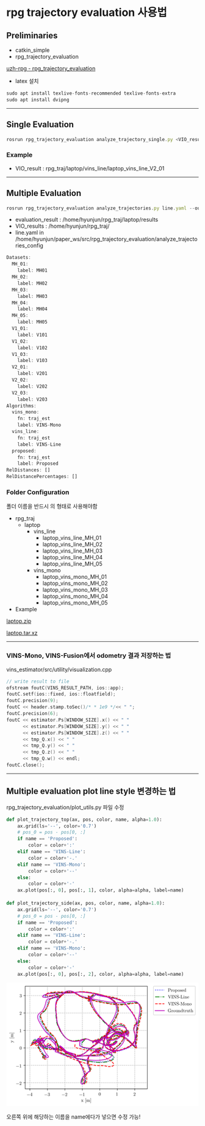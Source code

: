 # rpg trajectory evaluation 사용법

## Preliminaries

- catkin_simple
- rpg_trajectory_evaluation

[uzh-rpg - rpg_trajectory_evaluation](https://github.com/uzh-rpg/rpg_trajectory_evaluation)

- latex 설치

```jsx
sudo apt install texlive-fonts-recommended texlive-fonts-extra
sudo apt install dvipng
```

---

## Single Evaluation

```jsx
rosrun rpg_trajectory_evaluation analyze_trajectory_single.py <VIO_result> --recalculate_errors --png
```

### Example

- VIO_result : rpg_traj/laptop/vins_line/laptop_vins_line_V2_01

---

## Multiple Evaluation

```jsx
rosrun rpg_trajectory_evaluation analyze_trajectories.py line.yaml --output_dir=<evaluation_result> --results_dir=<VIO_results> --platform laptop --odometry_error_per_dataset --plot_trajectories --rmse_table --rmse_boxplot --png
```

- evaluation_result : /home/hyunjun/rpg_traj/laptop/results
- VIO_results : /home/hyunjun/rpg_traj/
- line.yaml in /home/hyunjun/paper_ws/src/rpg_trajectory_evaluation/analyze_trajectories_config

```jsx
Datasets:
  MH_01:
    label: MH01
  MH_02:
    label: MH02
  MH_03:
    label: MH03
  MH_04:
    label: MH04
  MH_05:
    label: MH05
  V1_01:
    label: V101
  V1_02:
    label: V102
  V1_03:
    label: V103
  V2_01:
    label: V201
  V2_02:
    label: V202
  V2_03:
    label: V203
Algorithms:
  vins_mono:
    fn: traj_est
    label: VINS-Mono
  vins_line: 
    fn: traj_est
    label: VINS-Line
  proposed: 
    fn: traj_est
    label: Proposed
RelDistances: []
RelDistancePercentages: []
```

### Folder Configuration

폴더 이름을 반드시 <environment>_<algorithm>_<dataset>의 형태로 사용해야함

- rpg_traj
    - laptop
        - vins_line
            - laptop_vins_line_MH_01
            - laptop_vins_line_MH_02
            - laptop_vins_line_MH_03
            - laptop_vins_line_MH_04
            - laptop_vins_line_MH_05
        - vins_mono
            - laptop_vins_mono_MH_01
            - laptop_vins_mono_MH_02
            - laptop_vins_mono_MH_03
            - laptop_vins_mono_MH_04
            - laptop_vins_mono_MH_05
- Example

[laptop.zip](/assets/zip/2021-01-25/laptop.zip)

[laptop.tar.xz](/assets/zip/2021-01-25/laptop.tar.xz)

---

### VINS-Mono, VINS-Fusion에서 odometry 결과 저장하는 법

vins_estimator/src/utility/visualization.cpp

```cpp
// write result to file
ofstream foutC(VINS_RESULT_PATH, ios::app);
foutC.setf(ios::fixed, ios::floatfield);
foutC.precision(9);
foutC << header.stamp.toSec()/* * 1e9 */<< " ";
foutC.precision(6);
foutC << estimator.Ps[WINDOW_SIZE].x() << " "
      << estimator.Ps[WINDOW_SIZE].y() << " "
      << estimator.Ps[WINDOW_SIZE].z() << " "
      << tmp_Q.x() << " "
      << tmp_Q.y() << " "
      << tmp_Q.z() << " "
      << tmp_Q.w() << endl;
foutC.close();
```

---

## Multiple evaluation plot line style 변경하는 법

rpg_trajectory_evaluation/plot_utils.py 파일 수정

```py
def plot_trajectory_top(ax, pos, color, name, alpha=1.0):
    ax.grid(ls='--', color='0.7')
    # pos_0 = pos - pos[0, :]
    if name == 'Proposed':
        color = color+':'
    elif name == 'VINS-Line':
        color = color+'-.'
    elif name == 'VINS-Mono':
        color = color+'--'
    else:
        color = color+'-'
    ax.plot(pos[:, 0], pos[:, 1], color, alpha=alpha, label=name)

def plot_trajectory_side(ax, pos, color, name, alpha=1.0):
    ax.grid(ls='--', color='0.7')
    # pos_0 = pos - pos[0, :]
    if name == 'Proposed':
        color = color+':'
    elif name == 'VINS-Line':
        color = color+'-.'
    elif name == 'VINS-Mono':
        color = color+'--'
    else:
        color = color+'-'
    ax.plot(pos[:, 0], pos[:, 2], color, alpha=alpha, label=name)
```

![V2_02_trajectory_top.png](/assets/img/posts/2020-01-25/V2_02_trajectory_top.png)

오른쪽 위에 해당하는 이름을 name에다가 넣으면 수정 가능!
